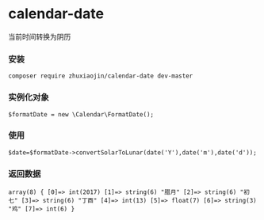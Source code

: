 # calendar-date
当前时间转换为阴历
### 安装

    composer require zhuxiaojin/calendar-date dev-master

### 实例化对象

    $formatDate = new \Calendar\FormatDate();
### 使用
    $date=$formatDate->convertSolarToLunar(date('Y'),date('m'),date('d'));
### 返回数据
``array(8) { [0]=> int(2017) [1]=> string(6) "腊月" [2]=> string(6) "初七" [3]=> string(6) "丁酉" [4]=> int(13) [5]=> float(7) [6]=> string(3) "鸡" [7]=> int(6) }``
